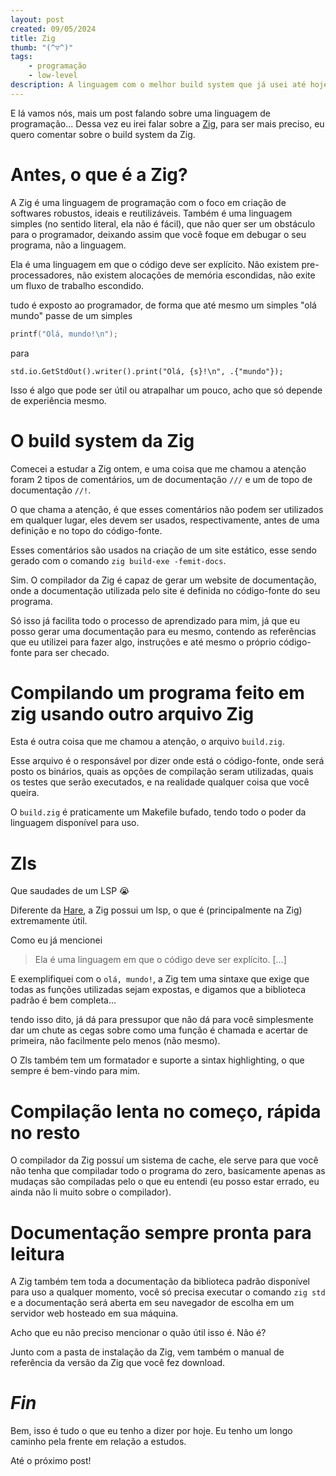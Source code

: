 ```yaml
---
layout: post
created: 09/05/2024
title: Zig
thumb: "(^▽^)"
tags:
    - programação
    - low-level
description: A linguagem com o melhor build system que já usei até hoje
---
```



E lá vamos nós, mais um post falando sobre uma linguagem de programação...
Dessa vez eu irei falar sobre a [Zig](https://ziglang.org), para ser mais
preciso, eu quero comentar sobre o build system da Zig.


# Antes, o que é a Zig?


A Zig é uma linguagem de programação com o foco em criação de softwares
robustos, ideais e reutilizáveis. Também é uma linguagem simples (no
sentido literal, ela não é fácil), que não quer ser um obstáculo para o
programador, deixando assim que você foque em debugar o seu programa, não a
linguagem.


Ela é uma linguagem em que o código deve ser explícito. Não existem
pre-processadores, não existem alocações de memória escondidas, não exite um
fluxo de trabalho escondido.


tudo é exposto ao programador, de forma que até mesmo um simples "olá mundo"
passe de um simples

```c
printf("Olá, mundo!\n");
```

para

```zig
std.io.GetStdOut().writer().print("Olá, {s}!\n", .{"mundo"});
```


Isso é algo que pode ser útil ou atrapalhar um pouco, acho que só depende de
experiência mesmo.


# O build system da Zig


Comecei a estudar a Zig ontem, e uma coisa que me chamou a atenção foram 2
tipos de comentários, um de documentação `///` e um de topo
de documentação `//!`.


O que chama a atenção, é que esses comentários não podem ser utilizados em
qualquer lugar, eles devem ser usados, respectivamente, antes de uma definição
e no topo do código-fonte.


Esses comentários são usados na criação de um site estático, esse sendo gerado
com o comando `zig build-exe -femit-docs`.


Sim. O compilador da Zig é capaz de gerar um website de documentação, onde a
documentação utilizada pelo site é definida no código-fonte do seu programa.


Só isso já facilita todo o processo de aprendizado para mim, já que eu posso
gerar uma documentação para eu mesmo, contendo as referências que eu utilizei
para fazer algo, instruções e até mesmo o próprio código-fonte para ser
checado.


# Compilando um programa feito em zig usando outro arquivo Zig


Esta é outra coisa que me chamou a atenção, o arquivo `build.zig`.


Esse arquivo é o responsável por dizer onde está o código-fonte, onde será
posto os binários, quais as opções de compilação seram utilizadas, quais os
testes que serão executados, e na realidade qualquer coisa que você queira.


O `build.zig` é praticamente um Makefile bufado, tendo todo o poder da
linguagem disponível para uso.


# Zls


Que saudades de um LSP 😭


Diferente da [Hare](https://harelang.org), a Zig possui um lsp, o que é
(principalmente na Zig) extremamente útil.

Como eu já mencionei

<blockquote class="blockquote">
Ela é uma linguagem em que o código deve ser explícito. [...]
</blockquote>


E exemplifiquei com o `olá, mundo!`, a Zig tem uma sintaxe que exige que
todas as funções utilizadas sejam expostas, e digamos que a biblioteca padrão é
bem completa...


tendo isso dito, já dá para pressupor que não dá para você simplesmente dar um
chute as cegas sobre como uma função é chamada e acertar de primeira, não
facilmente pelo menos (não mesmo).


O Zls também tem um formatador e suporte a sintax highlighting, o que sempre é
bem-vindo para mim.


# Compilação lenta no começo, rápida no resto


O compilador da Zig possuí um sistema de cache, ele serve para que você não
tenha que compiladar todo o programa do zero, basicamente apenas as mudaças são
compiladas pelo o que eu entendi (eu posso estar errado, eu ainda não li muito
sobre o compilador).


# Documentação sempre pronta para leitura


A Zig também tem toda a documentação da biblioteca padrão disponível para uso a
qualquer momento, você só precisa executar o comando `zig std` e a
documentação será aberta em seu navegador de escolha em um servidor web
hosteado em sua máquina.


Acho que eu não preciso mencionar o quão útil isso é. Não é?


Junto com a pasta de instalação da Zig, vem também o manual de referência da
versão da Zig que você fez download.


# _Fin_

Bem, isso é tudo o que eu tenho a dizer por hoje. Eu tenho um longo caminho
pela frente em relação a estudos.


Até o próximo post!
